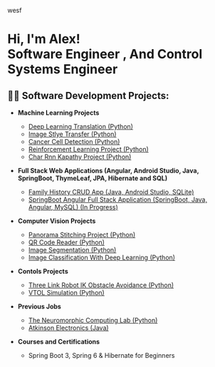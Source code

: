 wesf<h1>Hi, I'm Alex! <br/><a> Software Engineer <a>, <a>And Control Systems Engineer</a>

<h2>👨‍💻 Software Development Projects:</h2>

- <b>Machine Learning Projects</b>
  - [Deep Learning Translation (Python)](https://github.com/DeepLearningTranslation)
  - [Image Stlye Transfer (Python)](https://github.com/AlexMillett/ImageStyleTransfer)
  - [Cancer Cell Detection (Python)](https://github.com/AlexMillett/CancerCellDetectionProject)
  - [Reinforcement Learning Project (Python)](https://github.com/AlexMillett/ReinforcementLearningProject)
  - [Char Rnn Kapathy Project (Python)](https://github.com/AlexMillett/CharRnnKapathyProject)
- <b>Full Stack Web Applications (Angular, Android Studio, Java, SpringBoot, ThymeLeaf, JPA, Hibernate and SQL)</b>
  - [Family History CRUD App (Java, Android Studio, SQLite)](https://github.com/AlexMillett/FamilyHistoyCRUDApplication)
  - [SpringBoot Angular Full Stack Application (SpringBoot, Java, Angular, MySQL) (In Progress)](https://github.com/AlexMillett/SpringBootAngularCRUDApplication)
- <b>Computer Vision Projects</b>
  - [Panorama Stitching Project (Python)](https://github.com/AlexMillett/PanoramicStitchingProject)
  - [QR Code Reader (Python)](https://github.com/AlexMillett/QRCodeReader)
  - [Image Segmentation (Python)](https://github.com/AlexMillett/ImageSegmentation)
  - [Image Classification With Deep Learning (Python)](https://github.com/AlexMillett/DeepLearningImageClassification)
- <b>Contols Projects</b>
  - [Three Link Robot IK Obstacle Avoidance (Python)](https://github.com/AlexMillett/ThreeLinkRobot)
  - [VTOL Simulation (Python)](https://github.com/AlexMillett/VTOLSimulation)
 
- <b>Previous Jobs</b>
  - [The Neuromorphic Computing Lab (Python)](https://github.com/AlexMillett/NeuromophicComputing)
  - [Atkinson Electronics (Java)](https://github.com/AlexMillett/AtkinsonElectronics)
  
- <b>Courses and Certifications</b>
  - Spring Boot 3, Spring 6 & Hibernate for Beginners
